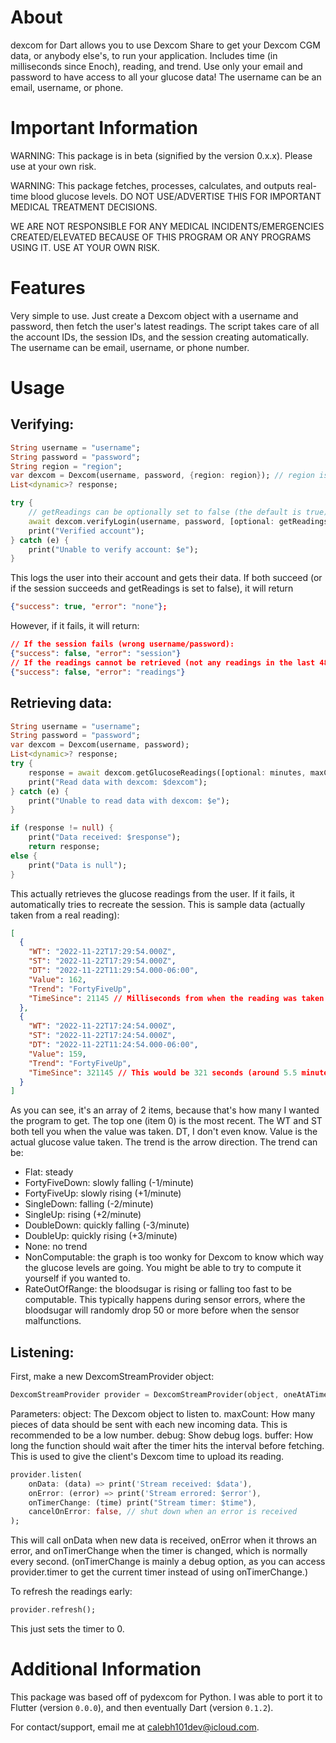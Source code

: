 # About

dexcom for Dart allows you to use Dexcom Share to get your Dexcom CGM data, or anybody else's, to run your application. Includes time (in milliseconds since Enoch), reading, and trend. Use only your email and password to have access to all your glucose data! The username can be an email, username, or phone.

# Important Information

WARNING: This package is in beta (signified by the version 0.x.x). Please use at your own risk.

WARNING: This package fetches, processes, calculates, and outputs real-time blood glucose levels. DO NOT USE/ADVERTISE THIS FOR IMPORTANT MEDICAL TREATMENT DECISIONS.

WE ARE NOT RESPONSIBLE FOR ANY MEDICAL INCIDENTS/EMERGENCIES CREATED/ELEVATED BECAUSE OF THIS PROGRAM OR ANY PROGRAMS USING IT. USE AT YOUR OWN RISK.

# Features

Very simple to use. Just create a Dexcom object with a username and password, then fetch the user's latest readings. The script takes care of all the account IDs, the session IDs, and the session creating automatically. The username can be email, username, or phone number.

# Usage

## Verifying:
```dart
String username = "username";
String password = "password";
String region = "region";
var dexcom = Dexcom(username, password, {region: region}); // region is set automatically if not manually set
List<dynamic>? response;

try {
    // getReadings can be optionally set to false (the default is true) if you just want to check the session success
    await dexcom.verifyLogin(username, password, [optional: getReadings]);
    print("Verified account");
} catch (e) {
    print("Unable to verify account: $e");
}
```
This logs the user into their account and gets their data. If both succeed (or if the session succeeds and getReadings is set to false), it will return
```json
{"success": true, "error": "none"};
```
However, if it fails, it will return:
```json
// If the session fails (wrong username/password):
{"success": false, "error": "session"}
// If the readings cannot be retrieved (not any readings in the last 48 hours may be a cause):
{"success": false, "error": "readings"}
```

## Retrieving data:
```dart
String username = "username";
String password = "password";
var dexcom = Dexcom(username, password);
List<dynamic>? response;
try {
    response = await dexcom.getGlucoseReadings([optional: minutes, maxCount]);
    print("Read data with dexcom: $dexcom");
} catch (e) {
    print("Unable to read data with dexcom: $e");
}

if (response != null) {
    print("Data received: $response");
    return response;
else {
    print("Data is null");
}
```

This actually retrieves the glucose readings from the user. If it fails, it automatically tries to recreate the session. This is sample data (actually taken from a real reading):
```json
[
  {
    "WT": "2022-11-22T17:29:54.000Z", 
    "ST": "2022-11-22T17:29:54.000Z", 
    "DT": "2022-11-22T11:29:54.000-06:00", 
    "Value": 162, 
    "Trend": "FortyFiveUp", 
    "TimeSince": 21145 // Milliseconds from when the reading was taken til now. This would be 21 seconds.
  },
  {
    "WT": "2022-11-22T17:24:54.000Z", 
    "ST": "2022-11-22T17:24:54.000Z", 
    "DT": "2022-11-22T11:24:54.000-06:00", 
    "Value": 159, 
    "Trend": "FortyFiveUp", 
    "TimeSince": 321145 // This would be 321 seconds (around 5.5 minutes).
  }
]
```
As you can see, it's an array of 2 items, because that's how many I wanted the program to get. The top one (item 0) is the most recent. The WT and ST both tell you when the value was taken. DT, I don't even know. Value is the actual glucose value taken. The trend is the arrow direction. The trend can be:
- Flat: steady
- FortyFiveDown: slowly falling (-1/minute)
- FortyFiveUp: slowly rising (+1/minute)
- SingleDown: falling (-2/minute)
- SingleUp: rising (+2/minute)
- DoubleDown: quickly falling (-3/minute)
- DoubleUp: quickly rising (+3/minute)
- None: no trend
- NonComputable: the graph is too wonky for Dexcom to know which way the glucose levels are going. You might be able to try to compute it yourself if you wanted to.
- RateOutOfRange: the bloodsugar is rising or falling too fast to be computable. This typically happens during sensor errors, where the bloodsugar will randomly drop 50 or more before when the sensor malfunctions.

## Listening:

First, make a new DexcomStreamProvider object:

```dart
DexcomStreamProvider provider = DexcomStreamProvider(object, oneAtATime: bool, debug: bool, interval: int, buffer: int);
```

Parameters:
object: The Dexcom object to listen to.
maxCount: How many pieces of data should be sent with each new incoming data. This is recommended to be a low number.
debug: Show debug logs.
buffer: How long the function should wait after the timer hits the interval before fetching. This is used to give the client's Dexcom time to upload its reading.

```dart
provider.listen(
    onData: (data) => print('Stream received: $data'),
    onError: (error) => print('Stream errored: $error'),
    onTimerChange: (time) print("Stream timer: $time"),
    cancelOnError: false, // shut down when an error is received
);
```

This will call onData when new data is received, onError when it throws an error, and onTimerChange when the timer is changed, which is normally every second. (onTimerChange is mainly a debug option, as you can access provider.timer to get the current timer instead of using onTimerChange.)

To refresh the readings early:

```dart
provider.refresh();
```

This just sets the timer to 0.

# Additional Information

This package was based off of pydexcom for Python. I was able to port it to Flutter (version `0.0.0`), and then eventually Dart (version `0.1.2`).

For contact/support, email me at [calebh101dev@icloud.com](mailto:calebh101dev@icloud.com).